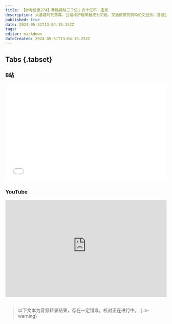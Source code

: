 ```yaml
---
title: 【参考信息274】养路费缺三千亿；贪十亿不一定死
description: 大基建时代落幕，公路维护越来越成为问题。交通部研究机构论文显示，普通公路每年养护资金缺口3000亿。钱从哪儿来？地方财政临增长挑战；成品油税费返还与车辆购置税也不乐观；呼声较高的方案是延长公路收费期限，提高成品油税率也是考虑方向。还有就是咱们新能源车主也该贡献贡献了。2012年以来有五名大老虎一审被判死刑，最终两人伏法，有什么门道？武大选调生不满被分配到嘉峪关，选择离职，该不该反思“上岸思维”？
published: true
date: 2024-05-31T13:04:19.252Z
tags: 
editor: markdown
dateCreated: 2024-05-31T13:04:19.252Z
---
```


## Tabs {.tabset}
### B站
<div style="position: relative; padding: 30% 45%;">
<iframe style="position: absolute; width: 100%; height: 100%; left: 0; top: 0;" src="//player.bilibili.com/player.html?&bvid=BV1hn4y1d7EL&page=1&as_wide=1&high_quality=1&danmaku=1&autoplay=0" scrolling="no" border="0" frameborder="no" framespacing="0" allowfullscreen="true"></iframe>
</div>

### YouTube
<div style="position: relative; padding: 30% 45%;">
<iframe style="position: absolute; top: 0; left: 0; width: 100%; height: 100%;" src="https://www.youtube-nocookie.com/embed/YouTubeVID" title="YouTube video player" frameborder="0" allow="accelerometer; autoplay; clipboard-write; encrypted-media; gyroscope; picture-in-picture" allowfullscreen></iframe>
</div>

## 

> 以下文本为音频转录结果，存在一定错误，校对正在进行中。
{.is-warning}
